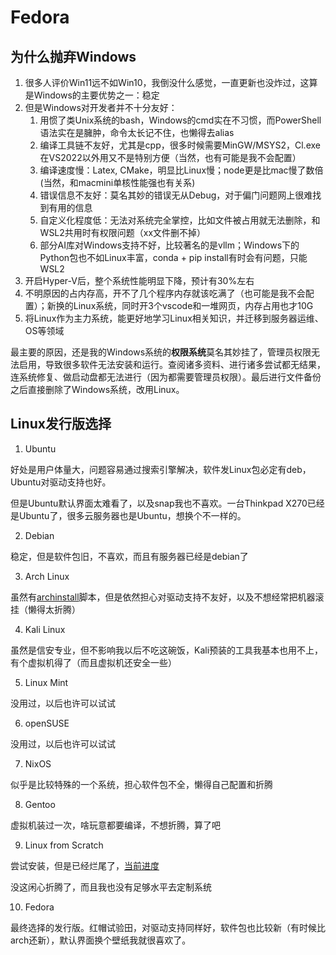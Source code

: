 # Fedora

## 为什么抛弃Windows

1. 很多人评价Win11远不如Win10，我倒没什么感觉，一直更新也没炸过，这算是Windows的主要优势之一：稳定
2. 但是Windows对开发者并不十分友好：
    1. 用惯了类Unix系统的bash，Windows的cmd实在不习惯，而PowerShell语法实在是臃肿，命令太长记不住，也懒得去alias
    2. 编译工具链不友好，尤其是cpp，很多时候需要MinGW/MSYS2，Cl.exe在VS2022以外用又不是特别方便（当然，也有可能是我不会配置）
    3. 编译速度慢：Latex, CMake，明显比Linux慢；node更是比mac慢了数倍(当然，和macmini单核性能强也有关系)
    4. 错误信息不友好：莫名其妙的错误无从Debug，对于偏门问题网上很难找到有用的信息
    5. 自定义化程度低：无法对系统完全掌控，比如文件被占用就无法删除，和WSL2共用时有权限问题（xx文件删不掉）
    6. 部分AI库对Windows支持不好，比较著名的是vllm；Windows下的Python包也不如Linux丰富，conda + pip install有时会有问题，只能WSL2
3. 开启Hyper-V后，整个系统性能明显下降，预计有30%左右
4. 不明原因的占内存高，开不了几个程序内存就该吃满了（也可能是我不会配置）；新换的Linux系统，同时开3个vscode和一堆网页，内存占用也才10G
5. 将Linux作为主力系统，能更好地学习Linux相关知识，并迁移到服务器运维、OS等领域

最主要的原因，还是我的Windows系统的**权限系统**莫名其妙挂了，管理员权限无法启用，导致很多软件无法安装和运行。查阅诸多资料、进行诸多尝试都无结果，连系统修复、做启动盘都无法进行（因为都需要管理员权限）。最后进行文件备份之后直接删除了Windows系统，改用Linux。

## Linux发行版选择

1. Ubuntu

好处是用户体量大，问题容易通过搜索引擎解决，软件发Linux包必定有deb，Ubuntu对驱动支持也好。

但是Ubuntu默认界面太难看了，以及snap我也不喜欢。一台Thinkpad X270已经是Ubuntu了，很多云服务器也是Ubuntu，想换个不一样的。

2. Debian

稳定，但是软件包旧，不喜欢，而且有服务器已经是debian了

3. Arch Linux

虽然有[archinstall](https://github.com/archlinux/archinstall)脚本，但是依然担心对驱动支持不友好，以及不想经常把机器滚挂（懒得太折腾）

4. Kali Linux

虽然是信安专业，但不影响我以后不吃这碗饭，Kali预装的工具我基本也用不上，有个虚拟机得了（而且虚拟机还安全一些）

5. Linux Mint

没用过，以后也许可以试试

6. openSUSE

没用过，以后也许可以试试

7. NixOS

似乎是比较特殊的一个系统，担心软件包不全，懒得自己配置和折腾

8. Gentoo

虚拟机装过一次，啥玩意都要编译，不想折腾，算了吧

9. Linux from Scratch

尝试安装，但是已经烂尾了，[当前进度](https://github.com/Chesszyh/LFS)

没这闲心折腾了，而且我也没有足够水平去定制系统

10. Fedora

最终选择的发行版。红帽试验田，对驱动支持同样好，软件包也比较新（有时候比arch还新），默认界面换个壁纸我就很喜欢了。